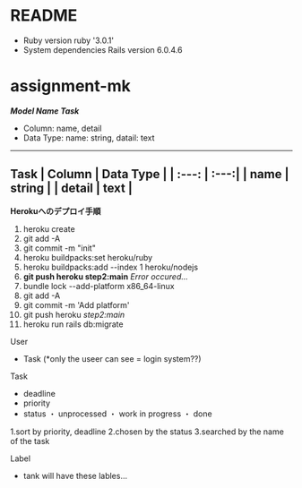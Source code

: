 # README



* Ruby version
ruby '3.0.1'
* System dependencies
Rails version             6.0.4.6

# assignment-mk

***Model Name Task***
* Column: name, detail
* Data Type: name: string, datail: text

-----------------------------
**Task**
| Column  |  Data Type   | 
| :---: | :---:| 
|  name   |  string   | 
| detail  |  text   | 
------------------------------
**Herokuへのデプロイ手順**
1. heroku create
2. git add -A
3. git commit -m "init"
4. heroku buildpacks:set heroku/ruby
5. heroku buildpacks:add --index 1 heroku/nodejs
6. **git push heroku step2:main** *Error occured...*
7. bundle lock --add-platform x86_64-linux
8. git add -A
9. git commit -m 'Add platform'
10. git push heroku *step2:main*
11. heroku run rails db:migrate



User 
- Task (*only the useer can see = login system??)

Task

- deadline
- priority
- status 
・ unprocessed
・ work in progress
・ done

1.sort by priority, deadline
2.chosen by the status
3.searched by  the name of the task

Label
- tank will have these lables...


